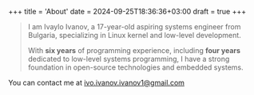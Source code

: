 +++
title = 'About'
date = 2024-09-25T18:36:36+03:00
draft = true
+++

> I am Ivaylo Ivanov, a 17-year-old aspiring systems engineer from Bulgaria, specializing in Linux kernel and low-level development.
>
> With __six years__ of programming experience, including __four years__ dedicated to low-level systems programming, I have a strong foundation in open-source technologies and embedded systems.

You can contact me at ivo.ivanov.ivanov1@gmail.com
